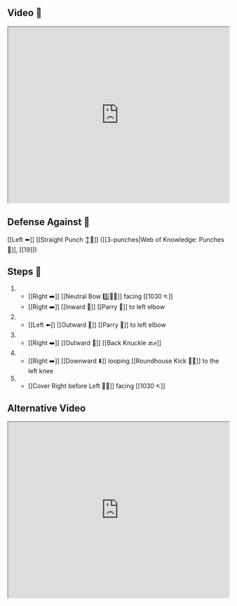 ## Video 🎥

<iframe src="https://www.youtube.com/embed/Bu0pCwklaS0" width="100%" height="400"></iframe>

## Defense Against 🤺

[[Left ⬅️]] [[Straight Punch ↕️👊]] ([[3-punches|Web of Knowledge: Punches 👊]], [[19]])

## Steps 👣

1. - [[Right ➡️]] [[Neutral Bow 0️⃣🧍‍♂️]] facing [[1030 ↖️]] 
    - [[Right ➡️]] [[Inward 🔽]] [[Parry 🤺]] to left elbow
2. - [[Left ⬅️]] [[Outward 🔼]] [[Parry 🤺]] to left elbow
3. - [[Right ➡️]] [[Outward 🔼]] [[Back Knuckle 🔙✊]]
4. - [[Right ➡️]] [[Downward ⬇️]] looping [[Roundhouse Kick 🔄🦵]] to the left knee
5. - [[Cover Right before Left 🦶🔄]] facing [[1030 ↖️]]

## Alternative Video

<iframe src="https://www.youtube.com/embed/IXZ6kr4VHQw?start=306&end=322" width="100%" height="400"></iframe>
